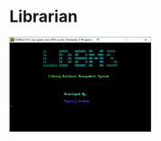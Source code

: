 # Librarian

<img src="https://github.com/nagarajarchak/Librarian/blob/master/landingpage.JPG" height="50%" width="50%">

